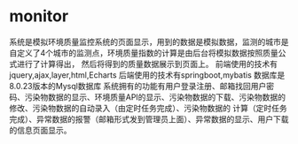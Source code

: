 # monitor
系统是模拟环境质量监控系统的页面显示，用到的数据是模拟数据，监测的城市是自定义了4个城市的监测点，环境质量指数的计算是由后台将模拟数据按照质量公式进行了计算得出，
然后将得到的质量数据展示到页面上。
前端使用的技术有jquery,ajax,layer,html,Echarts
后端使用的技术有springboot,mybatis
数据库是8.0.23版本的Mysql数据库
系统拥有的功能有用户登录注册、邮箱找回用户密码、污染物数据的显示、环境质量API的显示、污染物数据的下载、污染物数据的修改、污染物数据的自动录入（由定时任务完成）、污染物数据的
计算（定时任务完成）、异常数据的报警（邮箱形式发到管理员上面）、异常数据的显示、用户下载的信息页面显示。
